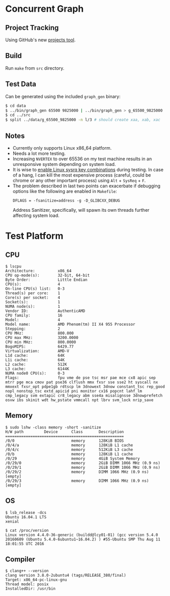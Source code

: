 # Concurrent Graph

## Project Tracking
Using GitHub's new [projects tool](../../projects/1).

## Build
Run `make` from `src` directory.

## Test Data
Can be generated using the included `graph_gen` binary:
```bash
$ cd data
$ ../bin/graph_gen 65500 9825000 | ../bin/graph_gen > g_65500_9825000
$ cd ../src
$ split ../data/g_65500_9825000 -n l/3 # should create xaa, xab, xac
```

## Notes
- Currently only supports Linux x86_64 platform.
- Needs a lot more testing.
- Increasing `NVERTEX` to over 65536 on my test machine results in an unresponsive system depending on system load.
- It is wise to [enable Linux sysrq key combinations](http://askubuntu.com/questions/4408/what-should-i-do-when-ubuntu-freezes/36717#36717) during testing. In case of a hang, I can kill the most expensive process (careful, could be chrome or any other important process) using `Alt` + `SysReq` + `F`.
- The problem described in last two points can exacerbate if debugging options like the following are enabled in `Makefile`:  
  ```
  DFLAGS = -fsanitize=address -g -D_GLIBCXX_DEBUG
  ```  
  Address Sanitizer, specifically, will spawn its own threads further affecting system load.

# Test Platform
## CPU
```
$ lscpu
Architecture:          x86_64
CPU op-mode(s):        32-bit, 64-bit
Byte Order:            Little Endian
CPU(s):                4
On-line CPU(s) list:   0-3
Thread(s) per core:    1
Core(s) per socket:    4
Socket(s):             1
NUMA node(s):          1
Vendor ID:             AuthenticAMD
CPU family:            16
Model:                 4
Model name:            AMD Phenom(tm) II X4 955 Processor
Stepping:              2
CPU MHz:               800.000
CPU max MHz:           3200.0000
CPU min MHz:           800.0000
BogoMIPS:              6429.77
Virtualization:        AMD-V
L1d cache:             64K
L1i cache:             64K
L2 cache:              512K
L3 cache:              6144K
NUMA node0 CPU(s):     0-3
Flags:                 fpu vme de pse tsc msr pae mce cx8 apic sep mtrr pge mca cmov pat pse36 clflush mmx fxsr sse sse2 ht syscall nx mmxext fxsr_opt pdpe1gb rdtscp lm 3dnowext 3dnow constant_tsc rep_good nopl nonstop_tsc extd_apicid pni monitor cx16 popcnt lahf_lm cmp_legacy svm extapic cr8_legacy abm sse4a misalignsse 3dnowprefetch osvw ibs skinit wdt hw_pstate vmmcall npt lbrv svm_lock nrip_save
```

## Memory
```
$ sudo lshw -class memory -short -sanitize
H/W path         Device      Class       Description
====================================================
/0/0                         memory      128KiB BIOS
/0/4/a                       memory      128KiB L1 cache
/0/4/c                       memory      512KiB L3 cache
/0/b                         memory      128KiB L1 cache
/0/29                        memory      4GiB System Memory
/0/29/0                      memory      2GiB DIMM 1066 MHz (0.9 ns)
/0/29/1                      memory      2GiB DIMM 1066 MHz (0.9 ns)
/0/29/2                      memory      DIMM 1066 MHz (0.9 ns) [empty]
/0/29/3                      memory      DIMM 1066 MHz (0.9 ns) [empty]
```

## OS
```
$ lsb_release -dcs
Ubuntu 16.04.1 LTS
xenial

$ cat /proc/version
Linux version 4.4.0-36-generic (buildd@lcy01-01) (gcc version 5.4.0 20160609 (Ubuntu 5.4.0-6ubuntu1~16.04.2) ) #55-Ubuntu SMP Thu Aug 11 18:01:55 UTC 2016
```

## Compiler
```
$ clang++ --version
clang version 3.8.0-2ubuntu4 (tags/RELEASE_380/final)
Target: x86_64-pc-linux-gnu
Thread model: posix
InstalledDir: /usr/bin
```
